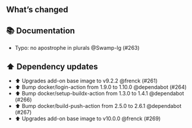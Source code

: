 ## What’s changed

## 📚 Documentation

- Typo: no apostrophe in plurals @Swamp-Ig (#263)

## ⬆️ Dependency updates

- ⬆️ Upgrades add-on base image to v9.2.2 @frenck (#261)
- ⬆️ Bump docker/login-action from 1.9.0 to 1.10.0 @dependabot (#264)
- ⬆️ Bump docker/setup-buildx-action from 1.3.0 to 1.4.1 @dependabot (#266)
- ⬆️ Bump docker/build-push-action from 2.5.0 to 2.6.1 @dependabot (#267)
- ⬆️ Upgrades add-on base image to v10.0.0 @frenck (#269)

